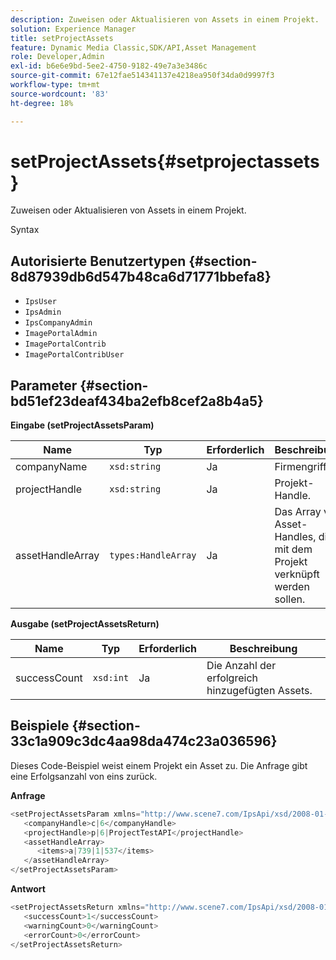 ```yaml
---
description: Zuweisen oder Aktualisieren von Assets in einem Projekt.
solution: Experience Manager
title: setProjectAssets
feature: Dynamic Media Classic,SDK/API,Asset Management
role: Developer,Admin
exl-id: b6e6e9bd-5ee2-4750-9182-49e7a3e3486c
source-git-commit: 67e12fae514341137e4218ea950f34da0d9997f3
workflow-type: tm+mt
source-wordcount: '83'
ht-degree: 18%

---
```


# setProjectAssets{#setprojectassets}

Zuweisen oder Aktualisieren von Assets in einem Projekt.

Syntax

## Autorisierte Benutzertypen {#section-8d87939db6d547b48ca6d71771bbefa8}

* `IpsUser`
* `IpsAdmin`
* `IpsCompanyAdmin`
* `ImagePortalAdmin`
* `ImagePortalContrib`
* `ImagePortalContribUser`

## Parameter {#section-bd51ef23deaf434ba2efb8cef2a8b4a5}

**Eingabe (setProjectAssetsParam)**

| Name | Typ | Erforderlich | Beschreibung |
|---|---|---|---|
| companyName | `xsd:string` | Ja | Firmengriff. |
| projectHandle | `xsd:string` | Ja | Projekt-Handle. |
| assetHandleArray | `types:HandleArray` | Ja | Das Array von Asset-Handles, die mit dem Projekt verknüpft werden sollen. |

**Ausgabe (setProjectAssetsReturn)**

| Name | Typ | Erforderlich | Beschreibung |
|---|---|---|---|
| successCount | `xsd:int` | Ja | Die Anzahl der erfolgreich hinzugefügten Assets. |

## Beispiele {#section-33c1a909c3dc4aa98da474c23a036596}

Dieses Code-Beispiel weist einem Projekt ein Asset zu. Die Anfrage gibt eine Erfolgsanzahl von eins zurück.

**Anfrage**

```java
<setProjectAssetsParam xmlns="http://www.scene7.com/IpsApi/xsd/2008-01-15">
   <companyHandle>c|6</companyHandle>
   <projectHandle>p|6|ProjectTestAPI</projectHandle>
   <assetHandleArray>
      <items>a|739|1|537</items>
   </assetHandleArray>
</setProjectAssetsParam>
```

**Antwort**

```java
<setProjectAssetsReturn xmlns="http://www.scene7.com/IpsApi/xsd/2008-01-15">
   <successCount>1</successCount>
   <warningCount>0</warningCount>
   <errorCount>0</errorCount>
</setProjectAssetsReturn>
```
